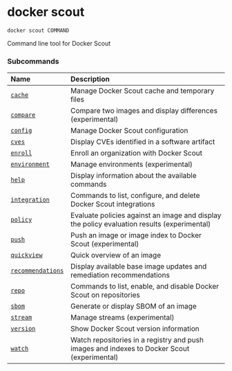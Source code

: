 # docker scout

```
docker scout COMMAND
```

<!---MARKER_GEN_START-->
Command line tool for Docker Scout

### Subcommands

| Name                                          | Description                                                                                 |
|:----------------------------------------------|:--------------------------------------------------------------------------------------------|
| [`cache`](scout_cache.md)                     | Manage Docker Scout cache and temporary files                                               |
| [`compare`](scout_compare.md)                 | Compare two images and display differences (experimental)                                   |
| [`config`](scout_config.md)                   | Manage Docker Scout configuration                                                           |
| [`cves`](scout_cves.md)                       | Display CVEs identified in a software artifact                                              |
| [`enroll`](scout_enroll.md)                   | Enroll an organization with Docker Scout                                                    |
| [`environment`](scout_environment.md)         | Manage environments (experimental)                                                          |
| [`help`](scout_help.md)                       | Display information about the available commands                                            |
| [`integration`](scout_integration.md)         | Commands to list, configure, and delete Docker Scout integrations                           |
| [`policy`](scout_policy.md)                   | Evaluate policies against an image and display the policy evaluation results (experimental) |
| [`push`](scout_push.md)                       | Push an image or image index to Docker Scout (experimental)                                 |
| [`quickview`](scout_quickview.md)             | Quick overview of an image                                                                  |
| [`recommendations`](scout_recommendations.md) | Display available base image updates and remediation recommendations                        |
| [`repo`](scout_repo.md)                       | Commands to list, enable, and disable Docker Scout on repositories                          |
| [`sbom`](scout_sbom.md)                       | Generate or display SBOM of an image                                                        |
| [`stream`](scout_stream.md)                   | Manage streams (experimental)                                                               |
| [`version`](scout_version.md)                 | Show Docker Scout version information                                                       |
| [`watch`](scout_watch.md)                     | Watch repositories in a registry and push images and indexes to Docker Scout (experimental) |



<!---MARKER_GEN_END-->

